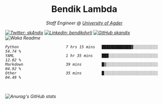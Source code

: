 <h1 align="center"> Bendik Lambda </h1>
<p align="center"><em>Staff Engineer @ <a href="http://www.uia.no">University of Agder</a></p>



[![Twitter: sk4ndix](https://img.shields.io/twitter/follow/sk4ndix?style=social)](https://twitter.com/sk4ndix)
[![Linkedin: bendikdyrli](https://img.shields.io/badge/-bendikdyrli-blue?style=flat-square&logo=Linkedin&logoColor=white&link=https://www.linkedin.com/in/bendikdyrli/)](https://www.linkedin.com/in/bendikdyrli/)
[![GitHub skandix](https://img.shields.io/github/followers/skandix?label=follow&style=social)](https://github.com/skandix)
![Waka Readme](https://github.com/skandix/skandix/workflows/Waka%20Readme/badge.svg)


<!--START_SECTION:waka-->

```text
Python                     7 hrs 15 mins   █████████████▓░░░░░░░░░░░   54.74 %
YAML                       1 hr 35 mins    ███░░░░░░░░░░░░░░░░░░░░░░   12.02 %
Markdown                   39 mins         █▒░░░░░░░░░░░░░░░░░░░░░░░   04.92 %
Other                      35 mins         █░░░░░░░░░░░░░░░░░░░░░░░░   04.49 %
```

<!--END_SECTION:waka-->

  <br>
  
![Anurag's GitHub stats](https://github-readme-stats.vercel.app/api?username=skandix&show_icons=true&theme=tokyonight)



